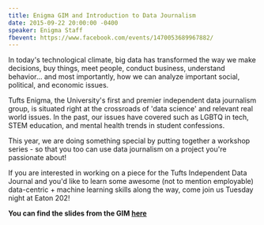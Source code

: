 ```yaml
---
title: Enigma GIM and Introduction to Data Journalism
date: 2015-09-22 20:00:00 -0400
speaker: Enigma Staff
fbevent: https://www.facebook.com/events/1470053689967882/
---
```


In today's technological climate, big data has transformed the way we make decisions, buy things, meet people, conduct business, understand behavior... and most importantly, how we can analyze important social, political, and economic issues.

Tufts Enigma, the University's first and premier independent data journalism group, is situated right at the crossroads of 'data science' and relevant real world issues. In the past, our issues have covered such as LGBTQ in tech, STEM education, and mental health trends in student confessions. 

This year, we are doing something special by putting together a workshop series - so that you too can use data journalism on a project you're passionate about! 

If you are interested in working on a piece for the Tufts Independent Data Journal and you'd like to learn some awesome (not to mention employable) data-centric + machine learning skills along the way, come join us Tuesday night at Eaton 202!

**You can find the slides from the GIM <a href="{{ site.url }}/assets/GIM_2015-16-Intro_workshop.pdf" target="_blank">here</a>**
